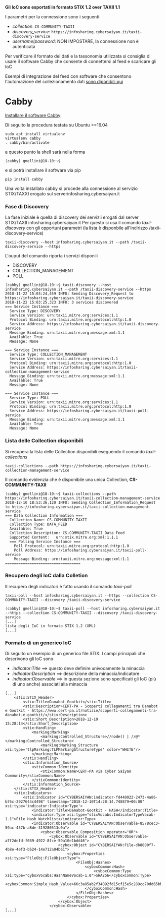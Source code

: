 **Gli IoC sono esportati in formato STIX 1.2 over TAXII 1.1**

I parametri per la connessione sono i seguenti
* _collection_: ```CS-COMMUNITY-TAXII```
* _discovery_service_: ```https://infosharing.cybersaiyan.it/taxii-discovery-service```
* _username_/_password_: NON IMPOSTARE, la connessione non è autenticata

Per verificare il formato dei dati e la tassonomia utilizzata si consiglia di usare il software Cabby che consente di connettersi al feed e scaricare gli IoC

Esempi di integrazione del feed con software che consentono l'automazione del collezionamento dati [sono diponibili qui](../README.md#consumer-1)

# Cabby
[Installare il software Cabby](https://cabby.readthedocs.io/en/stable/installation.html)

Di seguito la procedura testata su Ubuntu >=16.04
```
sudo apt install virtualenv
virtualenv cabby
. cabby/bin/activate
```
a questo punto la shell sarà nella forma
```
(cabby) gmellini@18-10:~$
```
e si potrà installare il software via pip
```
pip install cabby
```
Una volta installato cabby si procede alla connessione al servizio STIX/TAXXI erogato sul serverinfosharing.cybersaiyan.it

### Fase di Discovery
La fase iniziale è quella di discovery dei servizii erogati dal server STIX/TAXII infosharing.cybersaiyan.it
Per questo si usa il comando _taxii-discovery_ con gli opportuni parametri (la lista è disponbile all'indirizzo /taxii-discovery-service)
```
taxii-discovery --host infosharing.cybersaiyan.it --path /taxii-discovery-service --https
```
L'ouput del comando riporta i servizi disponili
* DISCOVERY
* COLLECTION_MANAGEMENT
* POLL
```
(cabby) gmellini@18-10:~$ taxii-discovery --host infosharing.cybersaiyan.it --path /taxii-discovery-service --https
2018-11-22 15:03:24,459 INFO: Sending Discovery_Request to https://infosharing.cybersaiyan.it/taxii-discovery-service
2018-11-22 15:03:25,323 INFO: 3 services discovered
=== Service Instance ===
  Service Type: DISCOVERY
  Service Version: urn:taxii.mitre.org:services:1.1
  Protocol Binding: urn:taxii.mitre.org:protocol:http:1.0
  Service Address: https://infosharing.cybersaiyan.it/taxii-discovery-service
  Message Binding: urn:taxii.mitre.org:message:xml:1.1
  Available: True
  Message: None

=== Service Instance ===
  Service Type: COLLECTION_MANAGEMENT
  Service Version: urn:taxii.mitre.org:services:1.1
  Protocol Binding: urn:taxii.mitre.org:protocol:http:1.0
  Service Address: https://infosharing.cybersaiyan.it/taxii-collection-management-service
  Message Binding: urn:taxii.mitre.org:message:xml:1.1
  Available: True
  Message: None

=== Service Instance ===
  Service Type: POLL
  Service Version: urn:taxii.mitre.org:services:1.1
  Protocol Binding: urn:taxii.mitre.org:protocol:http:1.0
  Service Address: https://infosharing.cybersaiyan.it/taxii-poll-service
  Message Binding: urn:taxii.mitre.org:message:xml:1.1
  Available: True
  Message: None
  ```

### Lista delle Collection disponibili
Si recupera la lista delle Collection disponibili eseguendo il comando _taxii-collections_
```
taxii-collections --path https://infosharing.cybersaiyan.it/taxii-collection-management-service
```
Il comando evidenzia che è disponibile una unica Collection, **CS-COMMUNITY-TAXII**
```
(cabby) gmellini@18-10:~$ taxii-collections --path https://infosharing.cybersaiyan.it/taxii-collection-management-service
2018-12-10 18:53:36,120 INFO: Sending Collection_Information_Request to https://infosharing.cybersaiyan.it/taxii-collection-management-service
=== Data Collection Information ===
  Collection Name: CS-COMMUNITY-TAXII
  Collection Type: DATA_FEED
  Available: True
  Collection Description: CS-COMMUNITY-TAXII Data Feed
  Supported Content:   urn:stix.mitre.org:xml:1.1.1
  === Polling Service Instance ===
    Poll Protocol: urn:taxii.mitre.org:protocol:http:1.0
    Poll Address: https://infosharing.cybersaiyan.it/taxii-poll-service
    Message Binding: urn:taxii.mitre.org:message:xml:1.1
==================================
```

### Recupero degli IoC dalla Colletion
Il recupero degli indicatori è fatto usando il comando _taxii-poll_
```
taxii-poll --host infosharing.cybersaiyan.it --https --collection CS-COMMUNITY-TAXII --discovery /taxii-discovery-service
```
```
(cabby) gmellini@18-10:~$ taxii-poll --host infosharing.cybersaiyan.it --https --collection CS-COMMUNITY-TAXII --discovery /taxii-discovery-service
[...]
lista degli IoC in formato STIX 1.2 (XML)
[...]
```

### Formato di un generico IoC
Di seguito un esempio di un generico file STIX. I campi principali che descrivono gli IoC sono 
* _indicator:Title_ ==> questo deve definire univocamente la minaccia
* _indicator:Description_ ==> descrizione della minaccia/indicatore
* _indicator:Observable_ ==> in questa sezione sono specificati gli IoC (più di uno anche) associati alla minaccia

```
[...]
    <stix:STIX_Header>
        <stix:Title>Danabot-Gootkit</stix:Title>
        <stix:Description>CERT-PA - Scoperti collegamenti tra Danabot e Gootkit - https://www.cert-pa.it/notizie/scoperti-collegamenti-tra-danabot-e-gootkit/</stix:Description>
        <stix:Short_Description>2018-12-10 15:28:14</stix:Short_Description>
        <stix:Handling>
            <marking:Marking>
                <marking:Controlled_Structure>//node() | //@*</marking:Controlled_Structure>
                <marking:Marking_Structure xsi:type='tlpMarking:TLPMarkingStructureType' color="WHITE"/>
            </marking:Marking>
        </stix:Handling>
        <stix:Information_Source>
            <stixCommon:Identity>
                <stixCommon:Name>CERT-PA via Cyber Saiyan Community</stixCommon:Name>
            </stixCommon:Identity>
        </stix:Information_Source>
    </stix:STIX_Header>
    <stix:Indicators>
        <stix:Indicator id="CYBERSAIYAN:indicator-fd440022-2473-4a86-b76c-2927644c4498" timestamp="2018-12-10T14:28:14.748879+00:00" xsi:type='indicator:IndicatorType'>
            <indicator:Title>Danabot-Gootkit - HASH</indicator:Title>
            <indicator:Type xsi:type="stixVocabs:IndicatorTypeVocab-1.1">File Hash Watchlist</indicator:Type>
            <indicator:Observable id="CYBERSAIYAN:Observable-8578cec3-59ac-457b-a8de-319280513c0a">
                <cybox:Observable_Composition operator="OR">
                    <cybox:Observable id="CYBERSAIYAN:Observable-a7f2defd-f039-4922-8fce-59a10e1bdd46">
                        <cybox:Object id="CYBERSAIYAN:File-db8800f7-4b8e-4ef3-b524-14e712a04b61">
                            <cybox:Properties xsi:type="FileObj:FileObjectType">
                                <FileObj:Hashes>
                                    <cyboxCommon:Hash>
                                        <cyboxCommon:Type xsi:type="cyboxVocabs:HashNameVocab-1.0">SHA256</cyboxCommon:Type>
                                        <cyboxCommon:Simple_Hash_Value>66c3a85ab2f34092fd15cf15e5c289cc70dd65bb86edf8308ca7b5ae1363abb5</cyboxCommon:Simple_Hash_Value>
                                    </cyboxCommon:Hash>
                                </FileObj:Hashes>
                            </cybox:Properties>
                        </cybox:Object>
                    </cybox:Observable>
[...]
```
